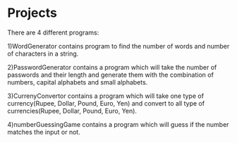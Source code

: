 # Projects

There are 4 different programs:

1)WordGenerator contains program to find the number of words and number of characters in a string.

2)PasswordGenerator contains a program which will take the number of passwords and their length and generate them with the combination of numbers, capital alphabets and small alphabets.

3)CurrenyConvertor contains a program which will take one type of currency(Rupee, Dollar, Pound, Euro, Yen) and convert to all type of currencies(Rupee, Dollar, Pound, Euro, Yen).

4)numberGuessingGame contains a program which will guess if the number matches the input or not.
